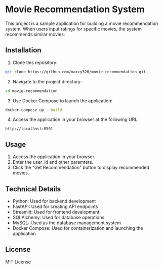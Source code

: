 # Movie Recommendation System

This project is a sample application for building a movie recommendation system. When users input ratings for specific movies, the system recommends similar movies.

## Installation

1. Clone this repository:

```bash
git clone https://github.com/marcy326/movie-recommendation.git
```

2. Navigate to the project directory:

```bash
cd movie-recommendation
```

3. Use Docker Compose to launch the application:

```bash
docker-compose up --build
```

4. Access the application in your browser at the following URL:

```URL
http://localhost:8501
```

## Usage
1. Access the application in your browser.
1. Enter the user_id and other paramters.
1. Click the "Get Recommendation" button to display recommended movies.


## Technical Details
- Python: Used for backend development
- FastAPI: Used for creating API endpoints
- Streamlit: Used for frontend development
- SQLAlchemy: Used for database operations
- MySQL: Used as the database management system
- Docker Compose: Used for containerization and launching the application

## License
MIT License